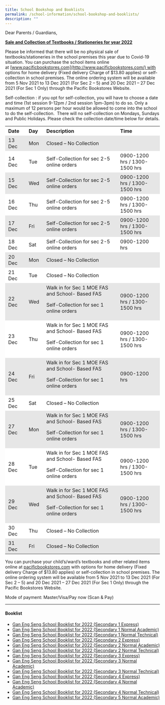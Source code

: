 ```yaml
---
title: School Bookshop and Booklists
permalink: /school-information/school-bookshop-and-booklists/
description: ""
---
```

Dear Parents / Guardians,

**<u>Sale and Collection of Textbooks / Stationeries for year 2022</u>**

Please be informed that there will be no physical sale of textbooks/stationeries in the school premises this year due to Covid-19 situation. You can purchase the school items online at [www.pacificbookstores.com](http://www.pacificbookstores.com/) with options for home delivery (Fixed delivery Charge of $13.80 applies) or self-collection in school premises. The online ordering system will be available from 5 Nov 2021 to 13 Dec 2021 (For Sec 2 – 5) and 20 Dec 2021 – 27 Dec 2021 (For Sec 1 Only) through the Pacific Bookstores Website.

Self-collection : if you opt for self-collection, you will have to choose a date and time (1st session 9-12pm / 2nd session 1pm-3pm) to do so. Only a maximum of 12 persons per hour would be allowed to come into the school to do the self-collection.  There will no self-collection on Mondays, Sundays and Public Holidays. Please check the collection date/time below for details.

<table width="0" style="box-sizing: inherit; border-collapse: collapse; border-spacing: 0px; max-width: 100%;"><tbody style="box-sizing: inherit;"><tr style="box-sizing: inherit; background: rgb(255, 255, 255);"><td width="60" style="box-sizing: inherit; padding: 5px 10px;"><strong style="box-sizing: inherit; font-weight: bold;">Date</strong></td><td width="42" style="box-sizing: inherit; padding: 5px 10px;"><strong style="box-sizing: inherit; font-weight: bold;">Day</strong></td><td width="384" style="box-sizing: inherit; padding: 5px 10px;"><strong style="box-sizing: inherit; font-weight: bold;">Description</strong></td><td width="204" style="box-sizing: inherit; padding: 5px 10px;"><strong style="box-sizing: inherit; font-weight: bold;">Time</strong></td></tr><tr style="box-sizing: inherit; background: rgb(230, 230, 230);"><td width="60" style="box-sizing: inherit; padding: 5px 10px;">13 Dec</td><td width="42" style="box-sizing: inherit; padding: 5px 10px;">Mon</td><td width="384" style="box-sizing: inherit; padding: 5px 10px;">Closed – No Collection</td><td width="204" style="box-sizing: inherit; padding: 5px 10px;"></td></tr><tr style="box-sizing: inherit; background: rgb(255, 255, 255);"><td width="60" style="box-sizing: inherit; padding: 5px 10px;">14 Dec</td><td width="42" style="box-sizing: inherit; padding: 5px 10px;">Tue</td><td width="384" style="box-sizing: inherit; padding: 5px 10px;">Self-Collection for sec 2-5 online orders</td><td width="204" style="box-sizing: inherit; padding: 5px 10px;">0900-1200 hrs / 1300-1500 hrs</td></tr><tr style="box-sizing: inherit; background: rgb(230, 230, 230);"><td width="60" style="box-sizing: inherit; padding: 5px 10px;">15 Dec</td><td width="42" style="box-sizing: inherit; padding: 5px 10px;">Wed</td><td width="384" style="box-sizing: inherit; padding: 5px 10px;">Self-Collection for sec 2-5 online orders</td><td width="204" style="box-sizing: inherit; padding: 5px 10px;">0900-1200 hrs / 1300-1500 hrs</td></tr><tr style="box-sizing: inherit; background: rgb(255, 255, 255);"><td width="60" style="box-sizing: inherit; padding: 5px 10px;">16 Dec</td><td width="42" style="box-sizing: inherit; padding: 5px 10px;">Thu</td><td width="384" style="box-sizing: inherit; padding: 5px 10px;">Self-Collection for sec 2-5 online orders</td><td width="204" style="box-sizing: inherit; padding: 5px 10px;">0900-1200 hrs / 1300-1500 hrs</td></tr><tr style="box-sizing: inherit; background: rgb(230, 230, 230);"><td width="60" style="box-sizing: inherit; padding: 5px 10px;">17 Dec</td><td width="42" style="box-sizing: inherit; padding: 5px 10px;">Fri</td><td width="384" style="box-sizing: inherit; padding: 5px 10px;">Self-Collection for sec 2-5 online orders</td><td width="204" style="box-sizing: inherit; padding: 5px 10px;">0900-1200 hrs / 1300-1500 hrs</td></tr><tr style="box-sizing: inherit; background: rgb(255, 255, 255);"><td width="60" style="box-sizing: inherit; padding: 5px 10px;">18 Dec</td><td width="42" style="box-sizing: inherit; padding: 5px 10px;">Sat</td><td width="384" style="box-sizing: inherit; padding: 5px 10px;">Self-Collection for sec 2-5 online orders</td><td width="204" style="box-sizing: inherit; padding: 5px 10px;">0900-1200 hrs</td></tr><tr style="box-sizing: inherit; background: rgb(230, 230, 230);"><td width="60" style="box-sizing: inherit; padding: 5px 10px;">20 Dec</td><td width="42" style="box-sizing: inherit; padding: 5px 10px;">Mon</td><td width="384" style="box-sizing: inherit; padding: 5px 10px;">Closed – No Collection</td><td width="204" style="box-sizing: inherit; padding: 5px 10px;"></td></tr><tr style="box-sizing: inherit; background: rgb(255, 255, 255);"><td width="60" style="box-sizing: inherit; padding: 5px 10px;">21 Dec</td><td width="42" style="box-sizing: inherit; padding: 5px 10px;">Tue</td><td width="384" style="box-sizing: inherit; padding: 5px 10px;">Closed – No Collection</td><td width="204" style="box-sizing: inherit; padding: 5px 10px;"></td></tr><tr style="box-sizing: inherit; background: rgb(230, 230, 230);"><td width="60" style="box-sizing: inherit; padding: 5px 10px;">22 Dec</td><td width="42" style="box-sizing: inherit; padding: 5px 10px;">Wed</td><td width="384" style="box-sizing: inherit; padding: 5px 10px;">Walk in for Sec 1 MOE FAS and School- Based FAS<p style="box-sizing: inherit;"></p><p style="box-sizing: inherit;">Self-Collection for sec 1 online orders</p></td><td width="204" style="box-sizing: inherit; padding: 5px 10px;">0900-1200 hrs / 1300-1500 hrs</td></tr><tr style="box-sizing: inherit; background: rgb(255, 255, 255);"><td width="60" style="box-sizing: inherit; padding: 5px 10px;">23 Dec</td><td width="42" style="box-sizing: inherit; padding: 5px 10px;">Thu</td><td width="384" style="box-sizing: inherit; padding: 5px 10px;">Walk in for Sec 1 MOE FAS and School- Based FAS<p style="box-sizing: inherit;"></p><p style="box-sizing: inherit;">Self-Collection for sec 1 online orders</p></td><td width="204" style="box-sizing: inherit; padding: 5px 10px;">0900-1200 hrs / 1300-1500 hrs</td></tr><tr style="box-sizing: inherit; background: rgb(230, 230, 230);"><td width="60" style="box-sizing: inherit; padding: 5px 10px;">24 Dec</td><td width="42" style="box-sizing: inherit; padding: 5px 10px;">Fri</td><td width="384" style="box-sizing: inherit; padding: 5px 10px;">Walk in for Sec 1 MOE FAS and School- Based FAS<p style="box-sizing: inherit;"></p><p style="box-sizing: inherit;">Self-Collection for sec 1 online orders</p></td><td width="204" style="box-sizing: inherit; padding: 5px 10px;">0900-1200 hrs</td></tr><tr style="box-sizing: inherit; background: rgb(255, 255, 255);"><td width="60" style="box-sizing: inherit; padding: 5px 10px;">25 Dec</td><td width="42" style="box-sizing: inherit; padding: 5px 10px;">Sat</td><td width="384" style="box-sizing: inherit; padding: 5px 10px;">Closed – No Collection</td><td width="204" style="box-sizing: inherit; padding: 5px 10px;"></td></tr><tr style="box-sizing: inherit; background: rgb(230, 230, 230);"><td width="60" style="box-sizing: inherit; padding: 5px 10px;">27 Dec</td><td width="42" style="box-sizing: inherit; padding: 5px 10px;">Mon</td><td width="384" style="box-sizing: inherit; padding: 5px 10px;">Walk in for Sec 1 MOE FAS and School- Based FAS<p style="box-sizing: inherit;"></p><p style="box-sizing: inherit;">Self-Collection for sec 1 online orders</p></td><td width="204" style="box-sizing: inherit; padding: 5px 10px;">0900-1200 hrs / 1300-1500 hrs</td></tr><tr style="box-sizing: inherit; background: rgb(255, 255, 255);"><td width="60" style="box-sizing: inherit; padding: 5px 10px;">28 Dec</td><td width="42" style="box-sizing: inherit; padding: 5px 10px;">Tue</td><td width="384" style="box-sizing: inherit; padding: 5px 10px;">Walk in for Sec 1 MOE FAS and School- Based FAS<p style="box-sizing: inherit;"></p><p style="box-sizing: inherit;">Self-Collection for sec 1 online orders</p></td><td width="204" style="box-sizing: inherit; padding: 5px 10px;">0900-1200 hrs / 1300-1500 hrs</td></tr><tr style="box-sizing: inherit; background: rgb(230, 230, 230);"><td width="60" style="box-sizing: inherit; padding: 5px 10px;">29 Dec</td><td width="42" style="box-sizing: inherit; padding: 5px 10px;">Wed</td><td width="384" style="box-sizing: inherit; padding: 5px 10px;">Walk in for Sec 1 MOE FAS and School- Based FAS<p style="box-sizing: inherit;"></p><p style="box-sizing: inherit;">Self-Collection for sec 1 online orders</p></td><td width="204" style="box-sizing: inherit; padding: 5px 10px;">0900-1200 hrs / 1300-1500 hrs</td></tr><tr style="box-sizing: inherit; background: rgb(255, 255, 255);"><td width="60" style="box-sizing: inherit; padding: 5px 10px;">30 Dec</td><td width="42" style="box-sizing: inherit; padding: 5px 10px;">Thu</td><td width="384" style="box-sizing: inherit; padding: 5px 10px;">Closed – No Collection</td><td width="204" style="box-sizing: inherit; padding: 5px 10px;"></td></tr><tr style="box-sizing: inherit; background: rgb(230, 230, 230);"><td width="60" style="box-sizing: inherit; padding: 5px 10px;">31 Dec</td><td width="42" style="box-sizing: inherit; padding: 5px 10px;">Fri</td><td width="384" style="box-sizing: inherit; padding: 5px 10px;">Closed – No Collection</td><td width="204" style="box-sizing: inherit; padding: 5px 10px;"></td></tr></tbody></table>

You can purchase your child’s/ward’s textbooks and other related items online at [pacificbookstores.com](http://pacificbookstores.com/) with options for home delivery (Fixed delivery Charge of $13.80 applies) or self-collection in school premises. The online ordering system will be available from 5 Nov 2021 to 13 Dec 2021 (For Sec 2 – 5) and 20 Dec 2021 – 27 Dec 2021 (For Sec 1 Only) through the Pacific Bookstores Website.

Mode of payment: Master/Visa/Pay now (Scan & Pay)

* * *

#### Booklist

*   [Gan Eng Seng School Booklist for 2022 (Secondary 1 Express)](/files/Gan-Eng-Seng-School-Booklist-for-2022-Secondary-1-Express.pdf)
*   [Gan Eng Seng School Booklist for 2022 (Secondary 1 Normal Academic)](/files/Gan-Eng-Seng-School-Booklist-for-2022-Secondary-1-Normal-Academic.pdf)
*   [Gan Eng Seng School Booklist for 2022 (Secondary 1 Normal Technical)](/files/Gan-Eng-Seng-School-Booklist-for-2022-Secondary-1-Normal-Technical.pdf)
*   [Gan Eng Seng School Booklist for 2022 (Secondary 2 Express)](/files/Gan-Eng-Seng-School-Booklist-for-2022-Secondary-2-Express.pdf)
*   [Gan Eng Seng School Booklist for 2022 (Secondary 2 Normal Academic)](/files/Gan-Eng-Seng-School-Booklist-for-2022-Secondary-2-Normal-Academic.pdf)
*   [Gan Eng Seng School Booklist for 2022 (Secondary 2 Normal Technical)](/files/Gan-Eng-Seng-School-Booklist-for-2022-Secondary-2-Normal-Technical.pdf)
*   [Gan Eng Seng School Booklist for 2022 (Secondary 3 Express)](/files/Gan-Eng-Seng-School-Booklist-for-2022-Secondary-3-Express.pdf)
*   [Gan Eng Seng School Booklist for 2022 (Secondary 3 Normal Academic)](/files/Gan-Eng-Seng-School-Booklist-for-2022-Secondary-3-Normal-Academic.pdf)
*   [Gan Eng Seng School Booklist for 2022 (Secondary 3 Normal Technical)](https://ganengsengsch.moe.edu.sg/wp-content/uploads/2021/10/Gan-Eng-Seng-School-Booklist-for-2022-Secondary-3-Normal-Technical.pdf)
*   [Gan Eng Seng School Booklist for 2022 (Secondary 4 Express)](https://ganengsengsch.moe.edu.sg/wp-content/uploads/2021/10/Gan-Eng-Seng-School-Booklist-for-2022-Secondary-4-Express.pdf)
*   [Gan Eng Seng School Booklist for 2022 (Secondary 4 Normal Academic)](https://ganengsengsch.moe.edu.sg/wp-content/uploads/2021/10/Gan-Eng-Seng-School-Booklist-for-2022-Secondary-4-Normal-Academic.pdf)
*   [Gan Eng Seng School Booklist for 2022 (Secondary 4 Normal Technical)](https://ganengsengsch.moe.edu.sg/wp-content/uploads/2021/10/Gan-Eng-Seng-School-Booklist-for-2022-Secondary-4-Normal-Technical.pdf)
*   [Gan Eng Seng School Booklist for 2022 (Secondary 5 Normal Academic)](https://ganengsengsch.moe.edu.sg/wp-content/uploads/2021/10/Gan-Eng-Seng-School-Booklist-for-2022-Secondary-5-Normal-Academic.pdf)